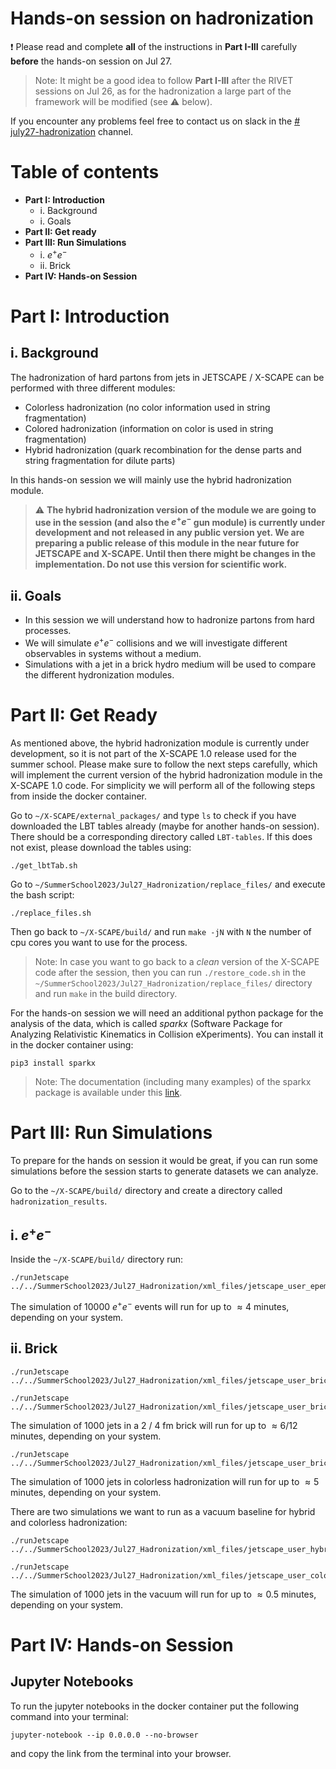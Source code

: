 # Hands-on session on hadronization

:exclamation: Please read and complete **all** of the instructions in **Part I-III** carefully **before** the hands-on session on Jul 27.

> Note: It might be a good idea to follow **Part I-III** after the RIVET sessions on Jul 26, as for the hadronization a large part of the framework will be modified (see :warning: below).

If you encounter any problems feel free to contact us on slack in the [# july27-hadronization](https://jetscape2023o-d166455.slack.com/archives/C05GBKS0CQ6) channel.

# Table of contents
- **Part I: Introduction**
    - i. Background
    - i. Goals
- **Part II: Get ready**
- **Part III: Run Simulations**
    - i. $e^+e^-$
    - ii. Brick
- **Part IV: Hands-on Session**


# Part I: Introduction

## i. Background

The hadronization of hard partons from jets in JETSCAPE / X-SCAPE can be performed with three different modules:

- Colorless hadronization (no color information used in string fragmentation)
- Colored hadronization (information on color is used in string fragmentation)
- Hybrid hadronization (quark recombination for the dense parts and string fragmentation for dilute parts)

In this hands-on session we will mainly use the hybrid hadronization module.

> :warning: **The hybrid hadronization version of the module we are going to use in the session (and also the $e^+e^-$ gun module) is currently under development and not released in any public version yet. We are preparing a public release of this module in the near future for JETSCAPE and X-SCAPE. Until then there might be changes in the implementation. Do not use this version for scientific work.**

## ii. Goals

- In this session we will understand how to hadronize partons from hard processes.
- We will simulate $e^+e^-$ collisions and we will investigate different observables in systems without a medium.
- Simulations with a jet in a brick hydro medium will be used to compare the different hydronization modules.

# Part II: Get Ready

As mentioned above, the hybrid hadronization module is currently under development, so it is not part of the X-SCAPE 1.0 release used for the summer school.
Please make sure to follow the next steps carefully, which will implement the current version of the hybrid hadronization module in the X-SCAPE 1.0 code.
For simplicity we will perform all of the following steps from inside the docker container.

Go to `~/X-SCAPE/external_packages/` and type `ls` to check if you have downloaded the LBT tables already (maybe for another hands-on session). There should be a corresponding directory called `LBT-tables`. If this does not exist, please download the tables using:

```
./get_lbtTab.sh
```

Go to `~/SummerSchool2023/Jul27_Hadronization/replace_files/` and execute the bash script:
```
./replace_files.sh
```
Then go back to `~/X-SCAPE/build/` and run `make -jN` with `N` the number of cpu cores you want to use for the process.

> Note: In case you want to go back to a *clean* version of the X-SCAPE code after the session, then you can run `./restore_code.sh` in the `~/SummerSchool2023/Jul27_Hadronization/replace_files/` directory and run `make` in the build directory.

For the hands-on session we will need an additional python package for the analysis of the data, which is called *sparkx* (Software Package for Analyzing Relativistic Kinematics in Collision eXperiments). You can install it in the docker container using:
```
pip3 install sparkx
```
> Note: The documentation (including many examples) of the sparkx package is available under this [link](https://smash-transport.github.io/sparkx/).

# Part III: Run Simulations

To prepare for the hands on session it would be great, if you can run some simulations before the session starts to generate datasets we can analyze.

Go to the `~/X-SCAPE/build/` directory and create a directory called `hadronization_results`.

## i. $e^+e^-$
Inside the `~/X-SCAPE/build/` directory run:
```
./runJetscape ../../SummerSchool2023/Jul27_Hadronization/xml_files/jetscape_user_epem.xml
```
The simulation of 10000 $e^+e^-$ events will run for up to $\approx 4$ minutes, depending on your system.

## ii. Brick
```
./runJetscape ../../SummerSchool2023/Jul27_Hadronization/xml_files/jetscape_user_brick_hybrid_2fm.xml
```
```
./runJetscape ../../SummerSchool2023/Jul27_Hadronization/xml_files/jetscape_user_brick_hybrid_4fm.xml
```
The simulation of 1000 jets in a 2 / 4 fm brick will run for up to $\approx 6 / 12$ minutes, depending on your system.

```
./runJetscape ../../SummerSchool2023/Jul27_Hadronization/xml_files/jetscape_user_brick_colorless_2fm.xml
```
The simulation of 1000 jets in colorless hadronization will run for up to $\approx 5$ minutes, depending on your system.

There are two simulations we want to run as a vacuum baseline for hybrid and colorless hadronization:
```
./runJetscape ../../SummerSchool2023/Jul27_Hadronization/xml_files/jetscape_user_hybrid_baseline.xml
```

```
./runJetscape ../../SummerSchool2023/Jul27_Hadronization/xml_files/jetscape_user_colorless_baseline.xml
```
The simulation of 1000 jets in the vacuum will run for up to $\approx 0.5$ minutes, depending on your system.

# Part IV: Hands-on Session

## Jupyter Notebooks

To run the jupyter notebooks in the docker container put the following command into your terminal:
```
jupyter-notebook --ip 0.0.0.0 --no-browser
```
and copy the link from the terminal into your browser.